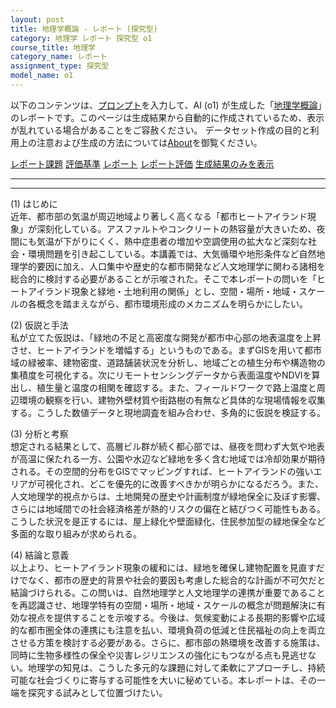 ```yaml
---
layout: post
title: 地理学概論 - レポート (探究型)
category: 地理学 レポート 探究型 o1
course_title: 地理学
category_name: レポート
assignment_type: 探究型
model_name: o1
---
```


以下のコンテンツは、[プロンプト](https://github.com/takedatoshiyuki/synthetic_assignments/tree/main/generated/地理学/o1/prompt_レポート-探究型.md)を入力して、AI (o1) が生成した「[地理学概論](/contents/地理学/)」のレポートです。このページは生成結果から自動的に作成されているため、表示が乱れている場合があることをご容赦ください。
データセット作成の目的と利用上の注意および生成の方法については[About](/About)を御覧ください。

[レポート課題](../レポート課題-探究型)
[評価基準](../評価基準-探究型)
[レポート](../レポート-探究型)
[レポート評価](../レポート評価-探究型)
[生成結果のみを表示](https://github.com/takedatoshiyuki/synthetic_assignments/tree/main/generated/地理学/o1/レポート-探究型.md)
  

***
***
  
(1) はじめに  
近年、都市部の気温が周辺地域より著しく高くなる「都市ヒートアイランド現象」が深刻化している。アスファルトやコンクリートの熱容量が大きいため、夜間にも気温が下がりにくく、熱中症患者の増加や空調使用の拡大など深刻な社会・環境問題を引き起こしている。本講義では、大気循環や地形条件など自然地理学的要因に加え、人口集中や歴史的な都市開発など人文地理学に関わる諸相を総合的に検討する必要があることが示唆された。そこで本レポートの問いを「ヒートアイランド現象と緑地・土地利用の関係」とし、空間・場所・地域・スケールの各概念を踏まえながら、都市環境形成のメカニズムを明らかにしたい。

(2) 仮説と手法  
私が立てた仮説は、「緑地の不足と高密度な開発が都市中心部の地表温度を上昇させ、ヒートアイランドを増幅する」というものである。まずGISを用いて都市域の緑被率、建物密度、道路舗装状況を分析し、地域ごとの植生分布や構造物の集積度を可視化する。次にリモートセンシングデータから表面温度やNDVIを算出し、植生量と温度の相関を確認する。また、フィールドワークで路上温度と周辺環境の観察を行い、建物外壁材質や街路樹の有無など具体的な現場情報を収集する。こうした数値データと現地調査を組み合わせ、多角的に仮説を検証する。

(3) 分析と考察  
想定される結果として、高層ビル群が続く都心部では、昼夜を問わず大気や地表が高温に保たれる一方、公園や水辺など緑地を多く含む地域では冷却効果が期待される。その空間的分布をGISでマッピングすれば、ヒートアイランドの強いエリアが可視化され、どこを優先的に改善すべきかが明らかになるだろう。また、人文地理学的視点からは、土地開発の歴史や計画制度が緑地保全に及ぼす影響、さらには地域間での社会経済格差が熱的リスクの偏在と結びつく可能性もある。こうした状況を是正するには、屋上緑化や壁面緑化、住民参加型の緑地保全など多面的な取り組みが求められる。

(4) 結論と意義  
以上より、ヒートアイランド現象の緩和には、緑地を確保し建物配置を見直すだけでなく、都市の歴史的背景や社会的要因も考慮した総合的な計画が不可欠だと結論づけられる。この問いは、自然地理学と人文地理学の連携が重要であることを再認識させ、地理学特有の空間・場所・地域・スケールの概念が問題解決に有効な視点を提供することを示唆する。今後は、気候変動による長期的影響や広域的な都市圏全体の連携にも注意を払い、環境負荷の低減と住民福祉の向上を両立させる方策を検討する必要がある。さらに、都市部の熱環境を改善する施策は、同時に生物多様性の保全や災害レジリエンスの強化にもつながる点も見逃せない。地理学の知見は、こうした多元的な課題に対して柔軟にアプローチし、持続可能な社会づくりに寄与する可能性を大いに秘めている。本レポートは、その一端を探究する試みとして位置づけたい。
